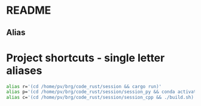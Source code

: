 # README

## Alias

# Project shortcuts - single letter aliases

```bash
alias r='(cd /home/pv/brg/code_rust/session && cargo run)'
alias p='(cd /home/pv/brg/code_rust/session/session_py && conda activate session && python main.py)'
alias c='(cd /home/pv/brg/code_rust/session/session_cpp && ./build.sh)'
```
